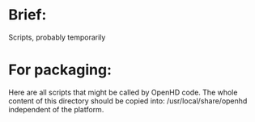 # Brief:
Scripts, probably temporarily

# For packaging:
Here are all scripts that might be called by OpenHD code.
The whole content of this directory should be copied into:
/usr/local/share/openhd
independent of the platform.